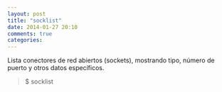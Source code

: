 ```yaml
---
layout: post
title: "socklist"
date: 2014-01-27 20:10
comments: true
categories: 
---
```

Lista conectores de red abiertos (sockets), mostrando tipo, número de puerto y otros datos específicos.

>$ socklist

